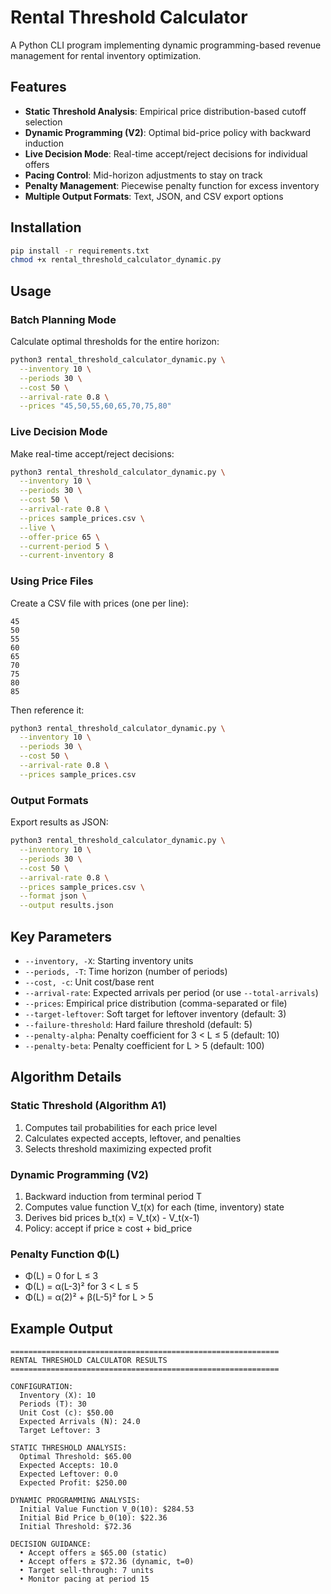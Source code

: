 # Rental Threshold Calculator

A Python CLI program implementing dynamic programming-based revenue management for rental inventory optimization.

## Features

- **Static Threshold Analysis**: Empirical price distribution-based cutoff selection
- **Dynamic Programming (V2)**: Optimal bid-price policy with backward induction
- **Live Decision Mode**: Real-time accept/reject decisions for individual offers
- **Pacing Control**: Mid-horizon adjustments to stay on track
- **Penalty Management**: Piecewise penalty function for excess inventory
- **Multiple Output Formats**: Text, JSON, and CSV export options

## Installation

```bash
pip install -r requirements.txt
chmod +x rental_threshold_calculator_dynamic.py
```

## Usage

### Batch Planning Mode

Calculate optimal thresholds for the entire horizon:

```bash
python3 rental_threshold_calculator_dynamic.py \
  --inventory 10 \
  --periods 30 \
  --cost 50 \
  --arrival-rate 0.8 \
  --prices "45,50,55,60,65,70,75,80"
```

### Live Decision Mode

Make real-time accept/reject decisions:

```bash
python3 rental_threshold_calculator_dynamic.py \
  --inventory 10 \
  --periods 30 \
  --cost 50 \
  --arrival-rate 0.8 \
  --prices sample_prices.csv \
  --live \
  --offer-price 65 \
  --current-period 5 \
  --current-inventory 8
```

### Using Price Files

Create a CSV file with prices (one per line):
```
45
50
55
60
65
70
75
80
85
```

Then reference it:
```bash
python3 rental_threshold_calculator_dynamic.py \
  --inventory 10 \
  --periods 30 \
  --cost 50 \
  --arrival-rate 0.8 \
  --prices sample_prices.csv
```

### Output Formats

Export results as JSON:
```bash
python3 rental_threshold_calculator_dynamic.py \
  --inventory 10 \
  --periods 30 \
  --cost 50 \
  --arrival-rate 0.8 \
  --prices sample_prices.csv \
  --format json \
  --output results.json
```

## Key Parameters

- `--inventory, -X`: Starting inventory units
- `--periods, -T`: Time horizon (number of periods)
- `--cost, -c`: Unit cost/base rent
- `--arrival-rate`: Expected arrivals per period (or use `--total-arrivals`)
- `--prices`: Empirical price distribution (comma-separated or file)
- `--target-leftover`: Soft target for leftover inventory (default: 3)
- `--failure-threshold`: Hard failure threshold (default: 5)
- `--penalty-alpha`: Penalty coefficient for 3 < L ≤ 5 (default: 10)
- `--penalty-beta`: Penalty coefficient for L > 5 (default: 100)

## Algorithm Details

### Static Threshold (Algorithm A1)
1. Computes tail probabilities for each price level
2. Calculates expected accepts, leftover, and penalties
3. Selects threshold maximizing expected profit

### Dynamic Programming (V2)
1. Backward induction from terminal period T
2. Computes value function V_t(x) for each (time, inventory) state
3. Derives bid prices b_t(x) = V_t(x) - V_t(x-1)
4. Policy: accept if price ≥ cost + bid_price

### Penalty Function Φ(L)
- Φ(L) = 0 for L ≤ 3
- Φ(L) = α(L-3)² for 3 < L ≤ 5  
- Φ(L) = α(2)² + β(L-5)² for L > 5

## Example Output

```
============================================================
RENTAL THRESHOLD CALCULATOR RESULTS
============================================================

CONFIGURATION:
  Inventory (X): 10
  Periods (T): 30
  Unit Cost (c): $50.00
  Expected Arrivals (N): 24.0
  Target Leftover: 3

STATIC THRESHOLD ANALYSIS:
  Optimal Threshold: $65.00
  Expected Accepts: 10.0
  Expected Leftover: 0.0
  Expected Profit: $250.00

DYNAMIC PROGRAMMING ANALYSIS:
  Initial Value Function V_0(10): $284.53
  Initial Bid Price b_0(10): $22.36
  Initial Threshold: $72.36

DECISION GUIDANCE:
  • Accept offers ≥ $65.00 (static)
  • Accept offers ≥ $72.36 (dynamic, t=0)
  • Target sell-through: 7 units
  • Monitor pacing at period 15
```